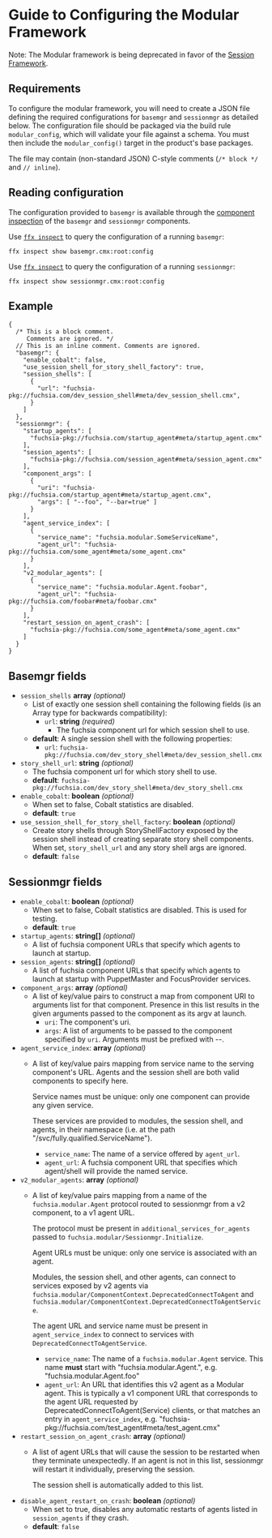 # Guide to Configuring the Modular Framework

Note: The Modular framework is being deprecated in favor of
the [Session Framework](/docs/concepts/session/introduction.md).

## Requirements

To configure the modular framework, you will need to create a JSON file defining
the required configurations for `basemgr` and `sessionmgr` as detailed below.
The configuration file should be packaged via the build rule `modular_config`,
which will validate your file against a schema. You must then include the
`modular_config()` target in the product's base packages.

The file may contain (non-standard JSON) C-style comments
(`/* block */` and `// inline`).

## Reading configuration

The configuration provided to `basemgr` is available through
the [component inspection][docs-inspect] of the `basemgr` and
`sessionmgr` components.

Use [`ffx inspect`][ffx-inspect] to query the configuration
of a running `basemgr`:

```posix-terminal
ffx inspect show basemgr.cmx:root:config
```

Use [`ffx inspect`][ffx-inspect] to query the configuration
of a running `sessionmgr`:

```posix-terminal
ffx inspect show sessionmgr.cmx:root:config
```

## Example

```json5
{
  /* This is a block comment.
     Comments are ignored. */
  // This is an inline comment. Comments are ignored.
  "basemgr": {
    "enable_cobalt": false,
    "use_session_shell_for_story_shell_factory": true,
    "session_shells": [
      {
        "url": "fuchsia-pkg://fuchsia.com/dev_session_shell#meta/dev_session_shell.cmx",
      }
    ]
  },
  "sessionmgr": {
    "startup_agents": [
      "fuchsia-pkg://fuchsia.com/startup_agent#meta/startup_agent.cmx"
    ],
    "session_agents": [
      "fuchsia-pkg://fuchsia.com/session_agent#meta/session_agent.cmx"
    ],
    "component_args": [
      {
        "uri": "fuchsia-pkg://fuchsia.com/startup_agent#meta/startup_agent.cmx",
        "args": [ "--foo", "--bar=true" ]
      }
    ],
    "agent_service_index": [
      {
        "service_name": "fuchsia.modular.SomeServiceName",
        "agent_url": "fuchsia-pkg://fuchsia.com/some_agent#meta/some_agent.cmx"
      }
    ],
    "v2_modular_agents": [
      {
        "service_name": "fuchsia.modular.Agent.foobar",
        "agent_url": "fuchsia-pkg://fuchsia.com/foobar#meta/foobar.cmx"
      }
    ],
    "restart_session_on_agent_crash": [
      "fuchsia-pkg://fuchsia.com/some_agent#meta/some_agent.cmx"
    ]
  }
}
```

## Basemgr fields

- `session_shells` **array** _(optional)_
  - List of exactly one session shell containing the following
    fields (is an Array type for backwards compatibility):
    - `url`: **string** _(required)_
      - The fuchsia component url for which session shell to use.
  - **default**: A single session shell with the following properties:
    - `url`: `fuchsia-pkg://fuchsia.com/dev_story_shell#meta/dev_session_shell.cmx`
- `story_shell_url`: **string** _(optional)_
  - The fuchsia component url for which story shell to use.
  - **default**: `fuchsia-pkg://fuchsia.com/dev_story_shell#meta/dev_story_shell.cmx`
- `enable_cobalt`: **boolean** _(optional)_
  - When set to false, Cobalt statistics are disabled.
  - **default**: `true`
- `use_session_shell_for_story_shell_factory`: **boolean** _(optional)_
  - Create story shells through StoryShellFactory exposed by the session shell
    instead of creating separate story shell components. When set,
    `story_shell_url` and any story shell args are ignored.
  - **default**: `false`

## Sessionmgr fields

- `enable_cobalt`: **boolean** _(optional)_
  - When set to false, Cobalt statistics are disabled. This is used for
    testing.
  - **default**: `true`
- `startup_agents`: **string[]** _(optional)_
  - A list of fuchsia component URLs that specify which agents to launch at
    startup.
- `session_agents`: **string[]** _(optional)_
  - A list of fuchsia component URLs that specify which agents to launch at
    startup with PuppetMaster and FocusProvider services.
- `component_args`: **array** _(optional)_
  - A list of key/value pairs to construct a map from component URI to
    arguments list for that component. Presence in this list results in the
    given arguments passed to the component as its argv at launch.
    - `uri`: The component's uri.
    - `args`: A list of arguments to be passed to the component specified by
      `uri`. Arguments must be prefixed with --.
- `agent_service_index`: **array** _(optional)_
  - A list of key/value pairs mapping from service name to the serving
    component's URL. Agents and the session shell are both valid components to
    specify here.

    Service names must be unique: only one component can provide any
    given service.

    These services are provided to modules, the session shell,
    and agents, in their namespace (i.e. at the path
    "/svc/fully.qualified.ServiceName").

    - `service_name`: The name of a service offered by `agent_url`.
    - `agent_url`: A fuchsia component URL that specifies which agent/shell will
      provide the named service.
- `v2_modular_agents`: **array** _(optional)_
  - A list of key/value pairs mapping from a name of the `fuchsia.modular.Agent`
    protocol routed to sessionmgr from a v2 component, to a v1 agent URL.

    The protocol must be present in `additional_services_for_agents`
    passed to `fuchsia.modular/Sessionmgr.Initialize`.

    Agent URLs must be unique: only one service is associated with an agent.

    Modules, the session shell, and other agents, can connect to services
    exposed by v2 agents via
    `fuchsia.modular/ComponentContext.DeprecatedConnectToAgent`
    and `fuchsia.modular/ComponentContext.DeprecatedConnectToAgentService`.

    The agent URL and service name must be present in `agent_service_index`
    to connect to services with `DeprecatedConnectToAgentService`.

    - `service_name`: The name of a `fuchsia.modular.Agent` service.
      This name **must** start with "fuchsia.modular.Agent.",
      e.g. "fuchsia.modular.Agent.foo"
    - `agent_url`: An URL that identifies this v2 agent as a Modular agent.
      This is typically a v1 component URL that corresponds to the agent URL
      requested by DeprecatedConnectToAgent(Service) clients, or that matches
      an entry in `agent_service_index`,
      e.g. "fuchsia-pkg://fuchsia.com/test_agent#meta/test_agent.cmx"
- `restart_session_on_agent_crash`: **array** _(optional)_
  - A list of agent URLs that will cause the session to be restarted
    when they terminate unexpectedly. If an agent is not in this list,
    sessionmgr will restart it individually, preserving the session.

    The session shell is automatically added to this list.
- `disable_agent_restart_on_crash`: **boolean** _(optional)_
  - When set to true, disables any automatic restarts of agents listed in
    `session_agents` if they crash.
  - **default**: `false`

[docs-inspect]: /docs/development/diagnostics/inspect/README.md
[ffx-inspect]: https://fuchsia.dev/reference/tools/sdk/ffx.md#inspect

